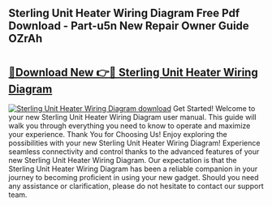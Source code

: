 ## Sterling Unit Heater Wiring Diagram Free Pdf Download - Part-u5n New Repair Owner Guide OZrAh

# <h2><a href="http://dfocrq8.blite.top/?on=Sterling+Unit+Heater+Wiring+Diagram">🔗Download New 👉🔴 Sterling Unit Heater Wiring Diagram</a></h2>

[![Sterling Unit Heater Wiring Diagram download](https://i.imgur.com/lujVjoI.png)](http://dfocrq8.blite.top/?on=Sterling+Unit+Heater+Wiring+Diagram)
Get Started! Welcome to your new Sterling Unit Heater Wiring Diagram user manual. This guide will walk you through everything you need to know to operate and maximize your experience. Thank You for Choosing Us! Enjoy exploring the possibilities with your new Sterling Unit Heater Wiring Diagram! Experience seamless connectivity and control thanks to the advanced features of your new Sterling Unit Heater Wiring Diagram. Our expectation is that the Sterling Unit Heater Wiring Diagram has been a reliable companion in your journey to becoming proficient in using your new gadget. Should you need any assistance or clarification, please do not hesitate to contact our support team.
